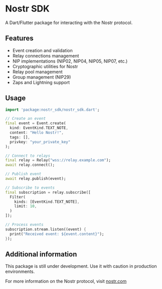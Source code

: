 # Nostr SDK

A Dart/Flutter package for interacting with the Nostr protocol.

## Features

- Event creation and validation
- Relay connections management
- NIP implementations (NIP02, NIP04, NIP05, NIP07, etc.)
- Cryptographic utilities for Nostr
- Relay pool management
- Group management (NIP29)
- Zaps and Lightning support

## Usage

```dart
import 'package:nostr_sdk/nostr_sdk.dart';

// Create an event
final event = Event.create(
  kind: EventKind.TEXT_NOTE,
  content: "Hello Nostr!",
  tags: [],
  privkey: "your_private_key"
);

// Connect to relays
final relay = Relay("wss://relay.example.com");
await relay.connect();

// Publish event
await relay.publish(event);

// Subscribe to events
final subscription = relay.subscribe([
  Filter(
    kinds: [EventKind.TEXT_NOTE],
    limit: 10,
  )
]);

// Process events
subscription.stream.listen((event) {
  print("Received event: ${event.content}");
});
```

## Additional information

This package is still under development. Use it with caution in production environments.

For more information on the Nostr protocol, visit [nostr.com](https://nostr.com/)